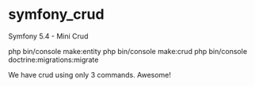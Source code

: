 # symfony_crud
Symfony 5.4 - Mini Crud


 php bin/console make:entity
 php bin/console make:crud
 php bin/console doctrine:migrations:migrate
 
 We have crud using only 3 commands. Awesome!
